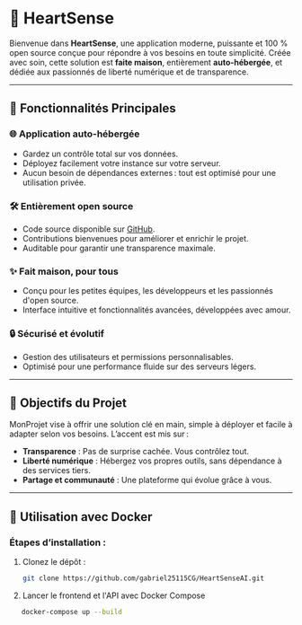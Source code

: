 # 🌟 HeartSense 

Bienvenue dans **HeartSense**, une application moderne, puissante et 100 % open source conçue pour répondre à vos besoins en toute simplicité. Créée avec soin, cette solution est **faite maison**, entièrement **auto-hébergée**, et dédiée aux passionnés de liberté numérique et de transparence.

---

## 🚀 Fonctionnalités Principales

### 🌐 **Application auto-hébergée**
- Gardez un contrôle total sur vos données.
- Déployez facilement votre instance sur votre serveur.
- Aucun besoin de dépendances externes : tout est optimisé pour une utilisation privée.

### 🛠️ **Entièrement open source**
- Code source disponible sur [GitHub](#).
- Contributions bienvenues pour améliorer et enrichir le projet.
- Auditable pour garantir une transparence maximale.

### ✨ **Fait maison, pour tous**
- Conçu pour les petites équipes, les développeurs et les passionnés d'open source.
- Interface intuitive et fonctionnalités avancées, développées avec amour.

### 🔒 **Sécurisé et évolutif**
- Gestion des utilisateurs et permissions personnalisables.
- Optimisé pour une performance fluide sur des serveurs légers.

---

## 🎯 Objectifs du Projet

MonProjet vise à offrir une solution clé en main, simple à déployer et facile à adapter selon vos besoins. 
L’accent est mis sur :
- **Transparence** : Pas de surprise cachée. Vous contrôlez tout.
- **Liberté numérique** : Hébergez vos propres outils, sans dépendance à des services tiers.
- **Partage et communauté** : Une plateforme qui évolue grâce à vous.

---
## 🐳 Utilisation avec Docker


### Étapes d’installation :

1. Clonez le dépôt :
   ```bash
   git clone https://github.com/gabriel25115CG/HeartSenseAI.git

2. Lancer le frontend et l'API avec Docker Compose
```bash 
   docker-compose up --build
